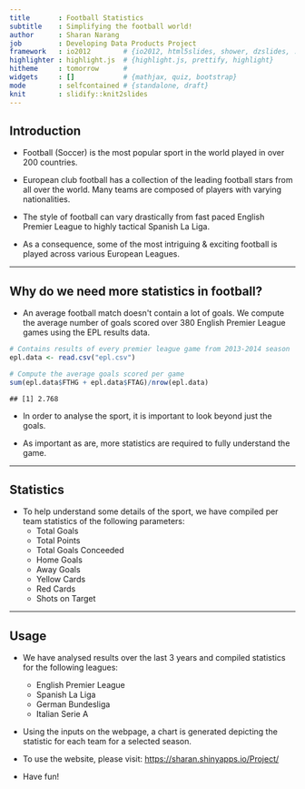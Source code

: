 ```yaml
---
title       : Football Statistics 
subtitle    : Simplifying the football world!
author      : Sharan Narang
job         : Developing Data Products Project
framework   : io2012        # {io2012, html5slides, shower, dzslides, ...}
highlighter : highlight.js  # {highlight.js, prettify, highlight}
hitheme     : tomorrow      # 
widgets     : []            # {mathjax, quiz, bootstrap}
mode        : selfcontained # {standalone, draft}
knit        : slidify::knit2slides
---
```


## Introduction

* Football (Soccer) is the most popular sport in the world played in over 200 countries. 

* European club football has a collection of the leading football stars from all over the world. Many teams are composed of players with varying nationalities. 

* The style of football can vary drastically from fast paced English Premier League to highly tactical Spanish La Liga.

* As a consequence, some of the most intriguing & exciting football is played across various European Leagues.

---

## Why do we need more statistics in football?
* An average football match doesn't contain a lot of goals. We compute the average number of goals scored over 380 English Premier League games using the EPL results data. 


```r
# Contains results of every premier league game from 2013-2014 season
epl.data <- read.csv("epl.csv") 

# Compute the average goals scored per game
sum(epl.data$FTHG + epl.data$FTAG)/nrow(epl.data) 
```

```
## [1] 2.768
```

* In order to analyse the sport, it is important to look beyond just the goals. 

* As important as are, more statistics are required to fully understand the game.

---

## Statistics

* To help understand some details of the sport, we have compiled per team statistics of the following parameters:
    * Total Goals
    * Total Points
    * Total Goals Conceeded
    * Home Goals
    * Away Goals
    * Yellow Cards
    * Red Cards
    * Shots on Target

---

## Usage

* We have analysed results over the last 3 years and compiled statistics for the following leagues:
    * English Premier League
    * Spanish La Liga
    * German Bundesliga
    * Italian Serie A

* Using the inputs on the webpage, a chart is generated depicting the statistic for each team for a selected season.

* To use the website, please visit: https://sharan.shinyapps.io/Project/

* Have fun!


